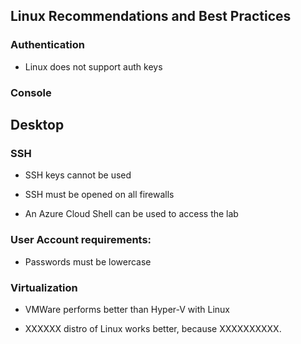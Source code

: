 ## Linux Recommendations and Best Practices

### Authentication

- Linux does not support auth keys

### Console

## Desktop

### SSH

- SSH keys cannot be used

- SSH must be opened on all firewalls

- An Azure Cloud Shell can be used to access the lab

### User Account requirements:

  - Passwords must be lowercase
  
### Virtualization

- VMWare performs better than Hyper-V with Linux

- XXXXXX distro of Linux works better, because XXXXXXXXXX.
